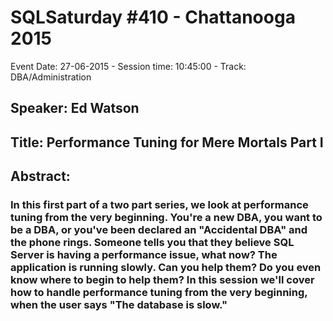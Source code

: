 # SQLSaturday #410 - Chattanooga 2015
Event Date: 27-06-2015 - Session time: 10:45:00 - Track: DBA/Administration
## Speaker: Ed Watson
## Title: Performance Tuning for Mere Mortals Part I
## Abstract:
### In this first part of a two part series, we look at performance tuning from the very beginning.  You're a new DBA, you want to be a DBA, or you've been declared an "Accidental DBA" and the phone rings. Someone tells you that they believe SQL Server is having a performance issue, what now?  The application is running slowly. Can you help them? Do you even know where to begin to help them?  In this session we'll cover how to handle performance tuning from the very beginning, when the user says "The database is slow."
